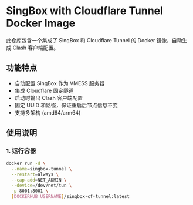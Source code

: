 # SingBox with Cloudflare Tunnel Docker Image

此仓库包含一个集成了 SingBox 和 Cloudflare Tunnel 的 Docker 镜像，自动生成 Clash 客户端配置。

## 功能特点

- 自动配置 SingBox 作为 VMESS 服务器
- 集成 Cloudflare 固定隧道
- 启动时输出 Clash 客户端配置
- 固定 UUID 和路径，保证重启后节点信息不变
- 支持多架构 (amd64/arm64)

## 使用说明

### 1. 运行容器

```bash
docker run -d \
  --name=singbox-tunnel \
  --restart=always \
  --cap-add=NET_ADMIN \
  --device=/dev/net/tun \
  -p 8001:8001 \
  [DOCKERHUB_USERNAME]/singbox-cf-tunnel:latest
